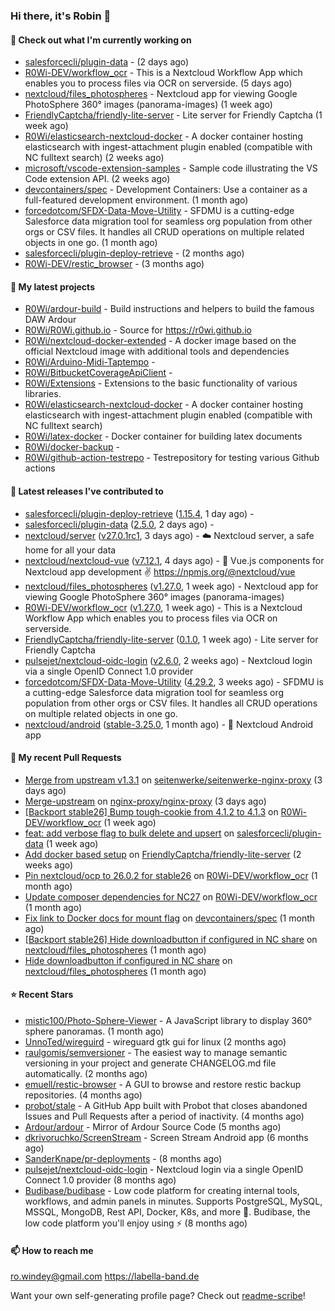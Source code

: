 ### Hi there, it's Robin 👋

#### 👷 Check out what I'm currently working on

- [salesforcecli/plugin-data](https://github.com/salesforcecli/plugin-data) -  (2 days ago)
- [R0Wi-DEV/workflow_ocr](https://github.com/R0Wi-DEV/workflow_ocr) - This is a Nextcloud Workflow App which enables you to process files via OCR on serverside. (5 days ago)
- [nextcloud/files_photospheres](https://github.com/nextcloud/files_photospheres) - Nextcloud app for viewing Google PhotoSphere 360° images (panorama-images) (1 week ago)
- [FriendlyCaptcha/friendly-lite-server](https://github.com/FriendlyCaptcha/friendly-lite-server) - Lite server for Friendly Captcha (1 week ago)
- [R0Wi/elasticsearch-nextcloud-docker](https://github.com/R0Wi/elasticsearch-nextcloud-docker) - A docker container hosting elasticsearch with ingest-attachment plugin enabled (compatible with NC fulltext search) (2 weeks ago)
- [microsoft/vscode-extension-samples](https://github.com/microsoft/vscode-extension-samples) - Sample code illustrating the VS Code extension API. (2 weeks ago)
- [devcontainers/spec](https://github.com/devcontainers/spec) - Development Containers: Use a container as a full-featured development environment. (1 month ago)
- [forcedotcom/SFDX-Data-Move-Utility](https://github.com/forcedotcom/SFDX-Data-Move-Utility) - SFDMU is a cutting-edge Salesforce data migration tool for seamless org population from other orgs or CSV files. It handles all CRUD operations on multiple related objects in one go. (1 month ago)
- [salesforcecli/plugin-deploy-retrieve](https://github.com/salesforcecli/plugin-deploy-retrieve) -  (2 months ago)
- [R0Wi-DEV/restic_browser](https://github.com/R0Wi-DEV/restic_browser) -  (3 months ago)

#### 🌱 My latest projects

- [R0Wi/ardour-build](https://github.com/R0Wi/ardour-build) - Build instructions and helpers to build the famous DAW Ardour
- [R0Wi/R0Wi.github.io](https://github.com/R0Wi/R0Wi.github.io) - Source for https://r0wi.github.io
- [R0Wi/nextcloud-docker-extended](https://github.com/R0Wi/nextcloud-docker-extended) - A docker image based on the official Nextcloud image with additional tools and dependencies
- [R0Wi/Arduino-Midi-Taptempo](https://github.com/R0Wi/Arduino-Midi-Taptempo) - 
- [R0Wi/BitbucketCoverageApiClient](https://github.com/R0Wi/BitbucketCoverageApiClient) - 
- [R0Wi/Extensions](https://github.com/R0Wi/Extensions) - Extensions to the basic functionality of various libraries.
- [R0Wi/elasticsearch-nextcloud-docker](https://github.com/R0Wi/elasticsearch-nextcloud-docker) - A docker container hosting elasticsearch with ingest-attachment plugin enabled (compatible with NC fulltext search)
- [R0Wi/latex-docker](https://github.com/R0Wi/latex-docker) - Docker container for building latex documents
- [R0Wi/docker-backup](https://github.com/R0Wi/docker-backup) - 
- [R0Wi/github-action-testrepo](https://github.com/R0Wi/github-action-testrepo) - Testrepository for testing various Github actions

#### 🔭 Latest releases I've contributed to

- [salesforcecli/plugin-deploy-retrieve](https://github.com/salesforcecli/plugin-deploy-retrieve) ([1.15.4](https://github.com/salesforcecli/plugin-deploy-retrieve/releases/tag/1.15.4), 1 day ago) - 
- [salesforcecli/plugin-data](https://github.com/salesforcecli/plugin-data) ([2.5.0](https://github.com/salesforcecli/plugin-data/releases/tag/2.5.0), 2 days ago) - 
- [nextcloud/server](https://github.com/nextcloud/server) ([v27.0.1rc1](https://github.com/nextcloud/server/releases/tag/v27.0.1rc1), 3 days ago) - ☁️ Nextcloud server, a safe home for all your data
- [nextcloud/nextcloud-vue](https://github.com/nextcloud/nextcloud-vue) ([v7.12.1](https://github.com/nextcloud/nextcloud-vue/releases/tag/v7.12.1), 4 days ago) - 🍱 Vue.js components for Nextcloud app development ✌ https://npmjs.org/@nextcloud/vue
- [nextcloud/files_photospheres](https://github.com/nextcloud/files_photospheres) ([v1.27.0](https://github.com/nextcloud/files_photospheres/releases/tag/v1.27.0), 1 week ago) - Nextcloud app for viewing Google PhotoSphere 360° images (panorama-images)
- [R0Wi-DEV/workflow_ocr](https://github.com/R0Wi-DEV/workflow_ocr) ([v1.27.0](https://github.com/R0Wi-DEV/workflow_ocr/releases/tag/v1.27.0), 1 week ago) - This is a Nextcloud Workflow App which enables you to process files via OCR on serverside.
- [FriendlyCaptcha/friendly-lite-server](https://github.com/FriendlyCaptcha/friendly-lite-server) ([0.1.0](https://github.com/FriendlyCaptcha/friendly-lite-server/releases/tag/0.1.0), 1 week ago) - Lite server for Friendly Captcha
- [pulsejet/nextcloud-oidc-login](https://github.com/pulsejet/nextcloud-oidc-login) ([v2.6.0](https://github.com/pulsejet/nextcloud-oidc-login/releases/tag/v2.6.0), 2 weeks ago) - Nextcloud login via a single OpenID Connect 1.0 provider
- [forcedotcom/SFDX-Data-Move-Utility](https://github.com/forcedotcom/SFDX-Data-Move-Utility) ([4.29.2](https://github.com/forcedotcom/SFDX-Data-Move-Utility/releases/tag/4.29.2), 3 weeks ago) - SFDMU is a cutting-edge Salesforce data migration tool for seamless org population from other orgs or CSV files. It handles all CRUD operations on multiple related objects in one go.
- [nextcloud/android](https://github.com/nextcloud/android) ([stable-3.25.0](https://github.com/nextcloud/android/releases/tag/stable-3.25.0), 1 month ago) - 📱 Nextcloud Android app

#### 🔨 My recent Pull Requests

- [Merge from upstream v1.3.1](https://github.com/seitenwerke/seitenwerke-nginx-proxy/pull/71) on [seitenwerke/seitenwerke-nginx-proxy](https://github.com/seitenwerke/seitenwerke-nginx-proxy) (3 days ago)
- [Merge-upstream](https://github.com/nginx-proxy/nginx-proxy/pull/2275) on [nginx-proxy/nginx-proxy](https://github.com/nginx-proxy/nginx-proxy) (3 days ago)
- [[Backport stable26] Bump tough-cookie from 4.1.2 to 4.1.3](https://github.com/R0Wi-DEV/workflow_ocr/pull/209) on [R0Wi-DEV/workflow_ocr](https://github.com/R0Wi-DEV/workflow_ocr) (1 week ago)
- [feat: add verbose flag to bulk delete and upsert](https://github.com/salesforcecli/plugin-data/pull/615) on [salesforcecli/plugin-data](https://github.com/salesforcecli/plugin-data) (1 week ago)
- [Add docker based setup](https://github.com/FriendlyCaptcha/friendly-lite-server/pull/12) on [FriendlyCaptcha/friendly-lite-server](https://github.com/FriendlyCaptcha/friendly-lite-server) (2 weeks ago)
- [Pin nextcloud/ocp to 26.0.2 for stable26](https://github.com/R0Wi-DEV/workflow_ocr/pull/207) on [R0Wi-DEV/workflow_ocr](https://github.com/R0Wi-DEV/workflow_ocr) (1 month ago)
- [Update composer dependencies for NC27](https://github.com/R0Wi-DEV/workflow_ocr/pull/206) on [R0Wi-DEV/workflow_ocr](https://github.com/R0Wi-DEV/workflow_ocr) (1 month ago)
- [Fix link to Docker docs for mount flag](https://github.com/devcontainers/spec/pull/252) on [devcontainers/spec](https://github.com/devcontainers/spec) (1 month ago)
- [[Backport stable26] Hide downloadbutton if configured in NC share](https://github.com/nextcloud/files_photospheres/pull/128) on [nextcloud/files_photospheres](https://github.com/nextcloud/files_photospheres) (1 month ago)
- [Hide downloadbutton if configured in NC share](https://github.com/nextcloud/files_photospheres/pull/127) on [nextcloud/files_photospheres](https://github.com/nextcloud/files_photospheres) (1 month ago)

#### ⭐ Recent Stars

- [mistic100/Photo-Sphere-Viewer](https://github.com/mistic100/Photo-Sphere-Viewer) - A JavaScript library to display 360° sphere panoramas. (1 month ago)
- [UnnoTed/wireguird](https://github.com/UnnoTed/wireguird) - wireguard gtk gui for linux (2 months ago)
- [raulgomis/semversioner](https://github.com/raulgomis/semversioner) - The easiest way to manage semantic versioning in your project and generate CHANGELOG.md file automatically. (2 months ago)
- [emuell/restic-browser](https://github.com/emuell/restic-browser) - A GUI to browse and restore restic backup repositories. (4 months ago)
- [probot/stale](https://github.com/probot/stale) - A GitHub App built with Probot that closes abandoned Issues and Pull Requests after a period of inactivity. (4 months ago)
- [Ardour/ardour](https://github.com/Ardour/ardour) - Mirror of Ardour Source Code (5 months ago)
- [dkrivoruchko/ScreenStream](https://github.com/dkrivoruchko/ScreenStream) - Screen Stream Android app (6 months ago)
- [SanderKnape/pr-deployments](https://github.com/SanderKnape/pr-deployments) -  (8 months ago)
- [pulsejet/nextcloud-oidc-login](https://github.com/pulsejet/nextcloud-oidc-login) - Nextcloud login via a single OpenID Connect 1.0 provider (8 months ago)
- [Budibase/budibase](https://github.com/Budibase/budibase) - Low code platform for creating internal tools, workflows, and admin panels in minutes. Supports PostgreSQL, MySQL, MSSQL, MongoDB, Rest API, Docker, K8s, and more 🚀. Budibase, the low code platform you&#39;ll enjoy using ⚡   (8 months ago)

#### 📫 How to reach me
[ro.windey@gmail.com](mailto:ro.windey@gmailcom)
https://labella-band.de

Want your own self-generating profile page? Check out [readme-scribe](https://github.com/muesli/readme-scribe)!